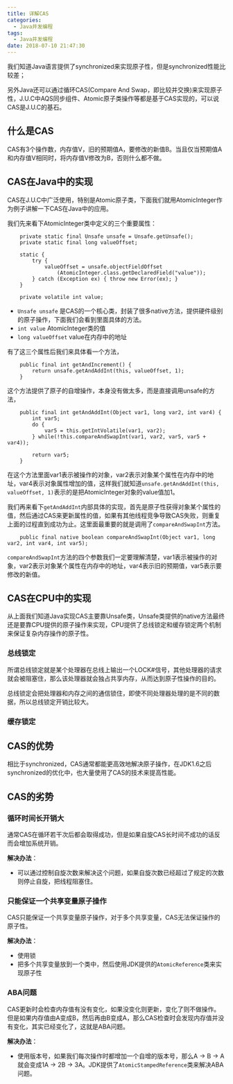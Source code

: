 ```yaml
---
title: 详解CAS
categories:
  - Java并发编程
tags:
  - Java并发编程
date: 2018-07-10 21:47:30
---
```


我们知道Java语言提供了synchronized来实现原子性，但是synchronized性能比较差；
<!-- more -->
另外Java还可以通过循环CAS(Compare And Swap，即比较并交换)来实现原子性，J.U.C中AQS同步组件、Atomic原子类操作等都是基于CAS实现的，可以说CAS是J.U.C的基石。

## 什么是CAS

CAS有3个操作数，内存值V，旧的预期值A，要修改的新值B。当且仅当预期值A和内存值V相同时，将内存值V修改为B，否则什么都不做。


## CAS在Java中的实现

CAS在J.U.C中广泛使用，特别是Atomic原子类，下面我们就用AtomicInteger作为例子讲解一下CAS在Java中的应用。


我们先来看下AtomicInteger类中定义的三个重要属性：

```
    private static final Unsafe unsafe = Unsafe.getUnsafe();
    private static final long valueOffset;

    static {
        try {
            valueOffset = unsafe.objectFieldOffset
                (AtomicInteger.class.getDeclaredField("value"));
        } catch (Exception ex) { throw new Error(ex); }
    }

    private volatile int value;
```

- ```Unsafe unsafe```  是CAS的一个核心类，封装了很多native方法，提供硬件级别的原子操作，下面我们会看到里面具体的方法。
- ```int value```  AtomicInteger类的值
- ```long valueOffset```  value在内存中的地址


有了这三个属性后我们来具体看一个方法，

```
    public final int getAndIncrement() {
        return unsafe.getAndAddInt(this, valueOffset, 1);
    }
```

这个方法提供了原子的自增操作，本身没有做太多，而是直接调用unsafe的方法，

```
    public final int getAndAddInt(Object var1, long var2, int var4) {
        int var5;
        do {
            var5 = this.getIntVolatile(var1, var2);
        } while(!this.compareAndSwapInt(var1, var2, var5, var5 + var4));

        return var5;
    }
```

在这个方法里面var1表示被操作的对象，var2表示对象某个属性在内存中的地址，var4表示对象属性增加的值，这样我们就知道```unsafe.getAndAddInt(this, valueOffset, 1)```表示的是把AtomicInteger对象的value值加1。

我们再来看下```getAndAddInt```内部具体的实现，首先是原子性获得对象某个属性的值，然后通过CAS来更新属性的值，如果有其他线程竞争导致CAS失败，则重复上面的过程直到成功为止。这里面最重要的就是调用了```compareAndSwapInt```方法。

```
    public final native boolean compareAndSwapInt(Object var1, long var2, int var4, int var5);
```

```compareAndSwapInt```方法的四个参数我们一定要理解清楚，var1表示被操作的对象，var2表示对象某个属性在内存中的地址，var4表示旧的预期值，var5表示要修改的新值。

## CAS在CPU中的实现

从上面我们知道Java实现CAS主要靠Unsafe类，Unsafe类提供的native方法最终还是要靠CPU提供的原子操作来实现，CPU提供了总线锁定和缓存锁定两个机制来保证复杂内存操作的原子性。

### 总线锁定

所谓总线锁定就是某个处理器在总线上输出一个LOCK#信号，其他处理器的请求就会被阻塞住，那么该处理器就会独占共享内存，从而达到原子性操作的目的。

总线锁定会把处理器和内存之间的通信锁住，即使不同处理器处理的是不同的数据，所以总线锁定开销比较大。

### 缓存锁定

## CAS的优势

相比于synchronized，CAS通常都能更高效地解决原子操作，在JDK1.6之后synchronized的优化中，也大量使用了CAS的技术来提高性能。


## CAS的劣势

### 循环时间长开销大

通常CAS在循环若干次后都会取得成功，但是如果自旋CAS长时间不成功的话反而会增加系统开销。

**解决办法**：

- 可以通过控制自旋次数来解决这个问题，如果自旋次数已经超过了规定的次数则停止自旋，把线程阻塞住。

### 只能保证一个共享变量原子操作

CAS只能保证一个共享变量原子操作，对于多个共享变量，CAS无法保证操作的原子性。

**解决办法**：

- 使用锁
- 把多个共享变量放到一个类中，然后使用JDK提供的```AtomicReference```类来实现原子性


### ABA问题

CAS更新时会检查内存值有没有变化，如果没变化则更新，变化了则不做操作。但是如果内存值由A变成B，然后再由B变成A，那么CAS检查时会发现内存值并没有变化，其实已经变化了，这就是ABA问题。

**解决办法**：

- 使用版本号，如果我们每次操作时都增加一个自增的版本号，那么A -> B -> A就会变成1A -> 2B -> 3A。JDK提供了```AtomicStampedReference```类来解决ABA问题。




